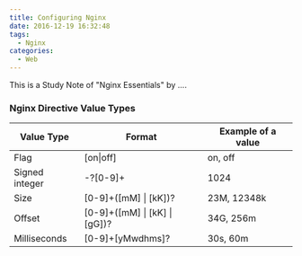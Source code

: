 ```yaml
---
title: Configuring Nginx
date: 2016-12-19 16:32:48
tags:
  - Nginx
categories:
  - Web
---
```


This is a Study Note of "Nginx Essentials" by ....

### Nginx Directive Value Types

| Value Type     | Format                                | Example of a value |
|----------------|---------------------------------------|--------------------|
| Flag           | [on&#124;off]                         | on, off            |
| Signed integer | -?[0-9]+                              | 1024               |
| Size           | [0-9]+([mM] &#124; [kK])?             | 23M, 12348k        |
| Offset         | [0-9]+([mM] &#124; [kK] &#124; [gG])? | 34G, 256m          |
| Milliseconds   | [0-9]+[yMwdhms]?                      | 30s, 60m           |

